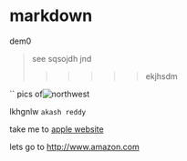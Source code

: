 # markdown
dem0
> see
> sqsojdh
> jnd
>>>>>> ekjhsdm

``
pics of![northwest](screenshot(1).png)

lkhgnlw
``
akash reddy
``

take me to [apple website](https://www.apple.com)

lets go to <http://www.amazon.com>
